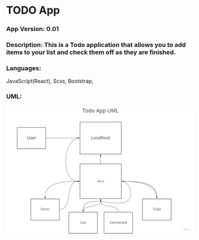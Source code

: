 # TODO App


### App Version: 0.01

### Description: This is a Todo application that allows you to add items to your list and check them off as they are finished.

### Languages:
JavaScript(React), Scss, Bootstrap,

### UML:
![Todo App UML](assets/TodoAppUML.jpg)